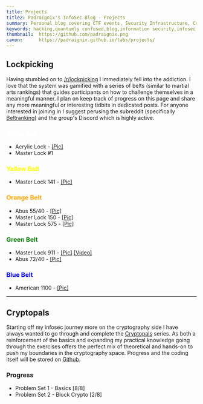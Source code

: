 ```yaml
---
title: Projects
title2: Padraignix's InfoSec Blog - Projects
summary: Personal blog covering CTF events, Security Infrastructure, Cryptography, Emulator development, Quantum Technology and related adventures
keywords: hacking,quantumly confused,blog,information security,infosec,hackthebox,quantum computing,quantum technology,emulation,emulators,reverse engineering
thumbnail:  https://github.com/padraignix.png
canon:      https://padraignix.github.io/tabs/projects/
---
```


## Lockpicking

Having stumbled on to [/r/lockpicking](https://www.reddit.com/r/lockpicking/) I immediately fell into the addiction. I love that the system was gamified with a series of belts (similar to martial arts rankings) that guides participants on how to challenge themselves in a meaningful manner. I plan on keep track of progress on this page and share any more meaningful or interesting tidbits in dedicated posts. For anyone interested in joining in I suggest perusing the subreddit (specifically [Beltranking](https://www.reddit.com/r/lockpicking/wiki/beltranking)) and the group's Discord which is highly active.

### <span style="color:white">White Belt</span>

* Acrylic Lock - [[Pic]](https://imgur.com/F9ys4qa)
* Master Lock #1

### <span style="color:yellow">Yellow Belt</span>

* Master Lock 141 - [[Pic]](https://imgur.com/uW8jAjB)

### <span style="color:orange">Orange Belt</span>

* Abus 55/40 - [[Pic]](https://imgur.com/a/honG1Be)
* Master Lock 150 - [[Pic]](https://imgur.com/a/DQPzrBn)
* Master Lock 575 - [[Pic]](https://imgur.com/a/SH8z0gR)

### <span style="color:green">Green Belt</span>

* Master Lock 911 - [[Pic]](https://imgur.com/a/HCNsbDe) [[Video]](https://www.youtube.com/watch?v=KA-ZdU4hTFE)
* Abus 72/40 - [[Pic]](https://imgur.com/a/CtiHBIn)

### <span style="color:blue">Blue Belt</span>

* American 1100 - [[Pic]](https://imgur.com/a/4WPxr2w)

---

## Cryptopals

Starting off my infosec journey more on the cryptography side I have always wanted to go through and complete the [Cryptopals](https://cryptopals.com/) series. As both a reinforcement of the basics and expanding my practical knowledge going through the exercises offers the perfect mix of theoretical and hands-on to push my boundaries in the cryptography space. Progress and the coding itself will be stored on [Github](https://github.com/padraignix/cryptopals).

### Progress

* Problem Set 1 - Basics [8/8]
* Problem Set 2 - Block Crypto [2/8]

